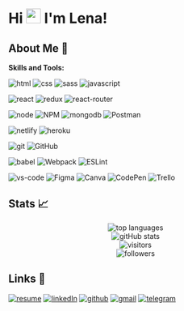 # Hi <img src="https://media.giphy.com/media/hvRJCLFzcasrR4ia7z/giphy.gif" width="29px"> I'm Lena!

## About Me 🚀

**Skills and Tools:**  

![html](https://img.shields.io/badge/HTML5-E34F26?style=for-the-badge&logo=html5&logoColor=white)
![css](https://img.shields.io/badge/CSS3-1572B6?style=for-the-badge&logo=css3&logoColor=white)
![sass](https://img.shields.io/badge/Sass-CC6699?style=for-the-badge&logo=sass&logoColor=white)
![javascript](https://img.shields.io/badge/JavaScript-323330?style=for-the-badge&logo=javascript&logoColor=F7DF1E)

![react](https://img.shields.io/badge/React-20232A?style=for-the-badge&logo=react&logoColor=61DAFB)
![redux](https://img.shields.io/badge/Redux-593D88?style=for-the-badge&logo=redux&logoColor=white)
![react-router](https://img.shields.io/badge/React_Router-CA4245?style=for-the-badge&logo=react-router&logoColor=white)

![node](https://img.shields.io/badge/Node.js-43853D?style=for-the-badge&logo=node.js&logoColor=white)
![NPM](https://img.shields.io/badge/NPM-20232A?style=for-the-badge&logo=npm&logoColor=white)
![mongodb](https://img.shields.io/badge/MongoDB-4EA94B?style=for-the-badge&logo=mongodb&logoColor=white)
![Postman](https://img.shields.io/badge/Postman-FF6C37?style=for-the-badge&logo=postman&logoColor=red)

![netlify](https://img.shields.io/badge/Netlify-00C7B7?style=for-the-badge&logo=netlify&logoColor=white)
![heroku](https://img.shields.io/badge/Heroku-430098?style=for-the-badge&logo=heroku&logoColor=white)

![git](https://img.shields.io/badge/Git-FFFFFF?style=for-the-badge&logo=Git&logoColor=CA4245)
![GitHub](https://img.shields.io/badge/github-%23121011.svg?style=for-the-badge&logo=github&logoColor=FFFFFF)

![babel](https://img.shields.io/badge/Babel-20232A?style=for-the-badge&logo=Babel&logoColor=F7DF1E)
![Webpack](https://img.shields.io/badge/webpack-%238DD6F9.svg?style=for-the-badge&logo=webpack&logoColor=black)
![ESLint](https://img.shields.io/badge/ESLint-4B3263?style=for-the-badge&logo=eslint&logoColor=FFFFFF)

![vs-code](https://img.shields.io/badge/VS_Code-007ACC?style=for-the-badge&logo=Visual-Studio-Code&logoColor=FFFFFF)
![Figma](https://img.shields.io/badge/figma-E34F26?style=for-the-badge&logo=figma&logoColor=FFFFFF)
![Canva](https://img.shields.io/badge/Canva-00C7B7?style=for-the-badge&logo=Canva&logoColor=FFFFFF)
![CodePen](https://img.shields.io/badge/CodePen-FFFFFF?style=for-the-badge&logo=codepen&logoColor=black)
![Trello](https://img.shields.io/badge/Trello-%23026AA7.svg?style=for-the-badge&logo=Trello&logoColor=FFFFFF)


## Stats 📈

<div align="center">
<img src="https://github-readme-stats.vercel.app/api/top-langs/?username=OlenaTsemko&hide_border=true&layout=compact&bg_color=0,232526,414345&icon_color=ffffff&title_color=ffffff&text_color=ffffff&line_height=30&v=5" alt="top languages" />
</div>

<div align="center">
<img src="https://github-readme-stats.vercel.app/api?username=OlenaTsemko&show_icons=true&hide_border=true&bg_color=0,232526,414345&icon_color=82FF99&title_color=ffffff&text_color=ffffff&line_height=20.5&v=5&count_private=true" alt="gitHub stats">
</div>

<div align="center">
<img src="https://visitor-badge.laobi.icu/badge?page_id=OlenaTsemko.OlenaTsemko" alt="visitors">
</div>

<div align="center">
<img src="https://img.shields.io/github/followers/OlenaTsemko.svg?style=social&label=Follow&maxAge=2592000" alt="followers">
</div>

## Links 🔗

[![resume](https://img.shields.io/badge/Resume-4285F4?style=for-the-badge&logo=read-the-docs&logoColor=white)](https://drive.google.com/file/d/1upiU4B8o0PGYRaDbI5ECVDmqsqJTPBAk/view)
[![linkedIn](https://img.shields.io/badge/Linked_In-0077B5?style=for-the-badge&logo=LinkedIn&logoColor=white)](https://www.linkedin.com/in/elena-tsemko/)
[![github](https://img.shields.io/badge/github-%23121011.svg?style=for-the-badge&logo=github&logoColor=FFFFFF)](https://github.com/Mona-Lisa-Dev)
[![gmail](https://img.shields.io/badge/Gmail-D14836?style=for-the-badge&logo=Gmail&logoColor=white)](mailto:elena.hlihan@gmail.com)
[![telegram](https://img.shields.io/badge/Telegram-2CA5E0?style=for-the-badge&logo=Telegram&logoColor=white)](https://t.me/elenatsem)

<!--
**OlenaTsemko/OlenaTsemko** is a ✨ _special_ ✨ repository because its `README.md` (this file) appears on your GitHub profile.

Here are some ideas to get you started:

- 🔭 I’m currently working on ...
- 🌱 I’m currently learning ...
- 👯 I’m looking to collaborate on ...
- 🤔 I’m looking for help with ...
- 💬 Ask me about ...
- 📫 How to reach me: ...
- 😄 Pronouns: ...
- ⚡ Fun fact: ...
-->
